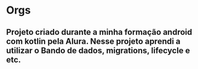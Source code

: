 # Orgs
## Projeto criado durante a minha formação android com kotlin pela Alura. Nesse projeto aprendi a utilizar o Bando de dados, migrations, lifecycle e etc. 
